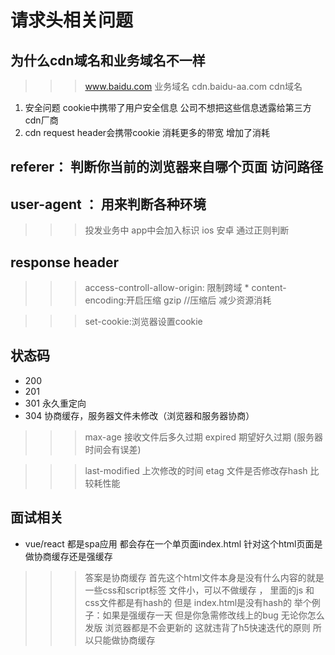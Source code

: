 

# 请求头相关问题

## 为什么cdn域名和业务域名不一样
>>> www.baidu.com 业务域名
>>> cdn.baidu-aa.com cdn域名
1. 安全问题 cookie中携带了用户安全信息 公司不想把这些信息透露给第三方cdn厂商 
2. cdn request header会携带cookie 消耗更多的带宽 增加了消耗 

## referer： 判断你当前的浏览器来自哪个页面 访问路径

## user-agent ： 用来判断各种环境  
>>> 投发业务中  app中会加入标识  ios 安卓  通过正则判断

## response header 
>>> access-controll-allow-origin: 限制跨域 \*
>>> content-encoding:开启压缩 gzip  //压缩后 减少资源消耗

>>>  set-cookie:浏览器设置cookie

##  状态码

+ 200 
+ 201
+ 301 永久重定向
+ 304 协商缓存，服务器文件未修改（浏览器和服务器协商）
>>> max-age  接收文件后多久过期
>>> expired 期望好久过期 (服务器时间会有误差)

>>> last-modified 上次修改的时间 
>>> etag 文件是否修改存hash 比较耗性能

## 面试相关
+ vue/react 都是spa应用 都会存在一个单页面index.html 针对这个html页面是做协商缓存还是强缓存

>>>答案是协商缓存  首先这个html文件本身是没有什么内容的就是一些css和script标签 文件小，可以不做缓存 ， 里面的js 和css文件都是有hash的
但是 index.html是没有hash的
举个例子：如果是强缓存一天  但是你急需修改线上的bug  无论你怎么发版 浏览器都是不会更新的 这就违背了h5快速迭代的原则 所以只能做协商缓存



